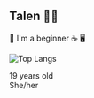 ## Talen 🏳️‍⚧️
<!--
Talen400/Talen400
-->
🦀 I'm a beginner ☕ 🖥️


![Top Langs](https://github-readme-stats.vercel.app/api/top-langs/?username=Talen400&layout=compact&theme=radical)

19 years old <br>
She/her
